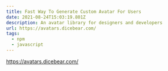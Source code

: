 ```yaml
---
title: Fast Way To Generate Custom Avatar For Users
date: 2021-08-24T15:03:19.801Z
description: An avatar library for designers and developers
url: https://avatars.dicebear.com/
tags:
  - npm
  - javascript
---
```

https://avatars.dicebear.com/